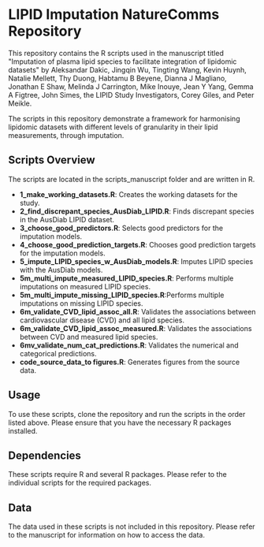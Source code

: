 # LIPID Imputation NatureComms Repository
This repository contains the R scripts used in the manuscript titled "Imputation of plasma lipid species to facilitate integration of lipidomic datasets" by Aleksandar Dakic, Jingqin Wu, Tingting Wang, Kevin Huynh, Natalie Mellett, Thy Duong, Habtamu B Beyene, Dianna J Magliano, Jonathan E Shaw, Melinda J Carrington, Mike Inouye, Jean Y Yang, Gemma A Figtree, John Simes, the LIPID Study Investigators, Corey Giles, and Peter Meikle.

The scripts in this repository demonstrate a framework for harmonising lipidomic datasets with different levels of granularity in their lipid measurements, through imputation.

## Scripts Overview
The scripts are located in the scripts_manuscript folder and are written in R.
- **1_make_working_datasets.R**: Creates the working datasets for the study.
- **2_find_discrepant_species_AusDiab_LIPID.R**: Finds discrepant species in the AusDiab LIPID dataset.
- **3_choose_good_predictors.R**: Selects good predictors for the imputation models.
- **4_choose_good_prediction_targets.R**: Chooses good prediction targets for the imputation models.
- **5_impute_LIPID_species_w_AusDiab_models.R**: Imputes LIPID species with the AusDiab models.
- **5m_multi_impute_measured_LIPID_species.R**: Performs multiple imputations on measured LIPID species.
- **5m_multi_impute_missing_LIPID_species.R**:Performs multiple imputations on missing LIPID species.
- **6m_validate_CVD_lipid_assoc_all.R**: Validates the associations between cardiovascular disease (CVD) and all lipid species.
- **6m_validate_CVD_lipid_assoc_measured.R**: Validates the associations between CVD and measured lipid species.
- **6mv_validate_num_cat_predictions.R**: Validates the numerical and categorical predictions.
- **code_source_data_to figures.R**: Generates figures from the source data.

## Usage
To use these scripts, clone the repository and run the scripts in the order listed above. Please ensure that you have the necessary R packages installed.

## Dependencies
These scripts require R and several R packages. Please refer to the individual scripts for the required packages.

## Data
The data used in these scripts is not included in this repository. Please refer to the manuscript for information on how to access the data.
